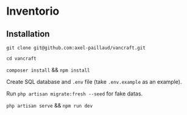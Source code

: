 # Inventorio

## Installation

`git clone git@github.com:axel-paillaud/vancraft.git`

`cd vancraft`

`composer install` && `npm install`

Create SQL database and `.env` file (take `.env.example` as an example).

Run `php artisan migrate:fresh --seed` for fake datas.

`php artisan serve` && `npm run dev`
